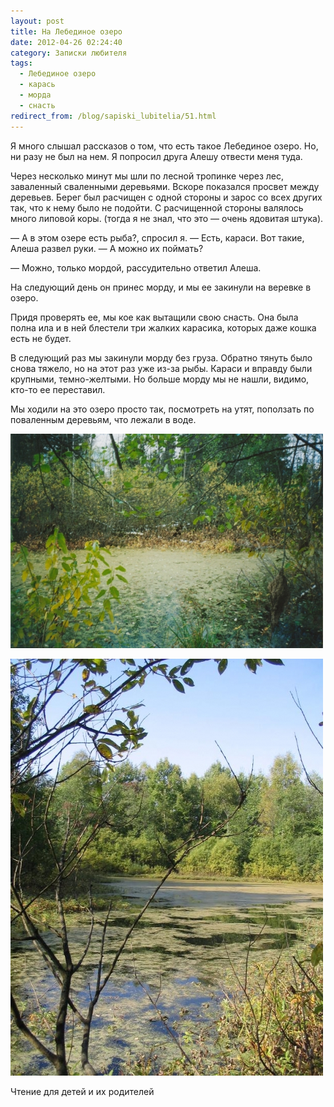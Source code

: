 ```yaml
---
layout: post
title: На Лебединое озеро
date: 2012-04-26 02:24:40
category: Записки любителя
tags:
  - Лебединое озеро
  - карась
  - морда
  - снасть
redirect_from: /blog/sapiski_lubitelia/51.html
---
```

Я много слышал рассказов о том, что есть такое Лебединое озеро. Но, ни
разу не был на нем. Я попросил друга Алешу отвести меня туда.

Через несколько минут мы шли по лесной тропинке через лес, заваленный
сваленными деревьями. Вскоре показался просвет между деревьев. Берег был
расчищен с одной стороны и зарос со всех других так, что к нему было не
подойти. С расчищенной стороны валялось много липовой коры. (тогда я не
знал, что это — очень ядовитая штука).

 — А в этом озере есть рыба?, спросил я. — Есть, караси. Вот такие,
Алеша развел руки. — А можно их поймать?

 — Можно, только мордой, рассудительно ответил Алеша.

На следующий день он принес морду, и мы ее закинули на веревке в озеро. 

Придя проверять ее, мы кое как вытащили свою снасть. Она была полна ила
и в ней блестели три жалких карасика, которых даже кошка есть не будет. 

В следующий раз мы закинули морду без груза. Обратно тянуть было снова
тяжело, но на этот раз уже из-за рыбы. Караси и вправду были крупными,
темно-желтыми. Но больше морду мы не нашли, видимо, кто-то ее
переставил.

Мы ходили на это озеро просто так, посмотреть на утят, поползать по
поваленным деревьям, что лежали в воде.

![](/uploads/images/00/00/01/2012/04/25/077e63.jpg)

![](/uploads/images/00/00/01/2012/04/28/1198bc.jpg)

Чтение для детей и их родителей

